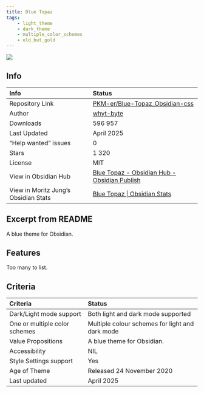```yaml
---
title: Blue Topaz
tags:
    - light_theme
    - dark_theme
    - multiple_color_schemes
    - old_but_gold
---
```


<img src="https://raw.githubusercontent.com/PKM-er/Blue-Topaz_Obsidian-css/refs/heads/master/preview_Blue%20Topaz.png">

## Info
| Info | Status |
| :--- | :--- |
| Repository Link | [PKM-er/Blue-Topaz_Obsidian-css](https://github.com/PKM-er/Blue-Topaz_Obsidian-css) |
| Author | [whyt-byte](https://github.com/whyt-byte) |
| Downloads | 596 957 |
| Last Updated | April 2025 |
| “Help wanted” issues | 0 |
| Stars | 1 320 |
| License | MIT |
| View in Obsidian Hub | [Blue Topaz \- Obsidian Hub \- Obsidian Publish](https://publish.obsidian.md/hub/02+-+Community+Expansions/02.05+All+Community+Expansions/Themes/Blue+Topaz) |
| View in Moritz Jung’s Obsidian Stats | [Blue Topaz \| Obsidian Stats](https://www.moritzjung.dev/obsidian-stats/themes/blue-topaz/) |

## Excerpt from README
A blue theme for Obsidian.

## Features
Too many to list.

## Criteria
| Criteria | Status | 
| :--- | :--- | 
| Dark/Light mode support | Both light and dark mode supported | 
| One or multiple color schemes | Multiple colour schemes for light and dark mode | 
| Value Propositions | A blue theme for Obsidian. |
| Accessibility | NIL | 
| Style Settings support | Yes | 
| Age of Theme | Released 24 November 2020 | 
| Last updated | April 2025 | 